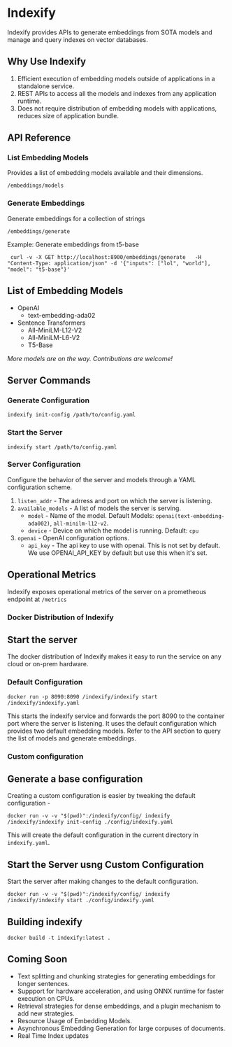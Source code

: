 # Indexify

Indexify provides APIs to generate embeddings from SOTA models and manage and query indexes on vector databases.

## Why Use Indexify
1. Efficient execution of embedding models outside of applications in a standalone service.
2. REST APIs to access all the models and indexes from any application runtime.
4. Does not require distribution of embedding models with applications, reduces size of application bundle.

## API Reference

### List Embedding Models
Provides a list of embedding models available and their dimensions.

```
/embeddings/models
```
### Generate Embeddings
Generate embeddings for a collection of strings

```
/embeddings/generate
```
Example: Generate embeddings from t5-base
```
 curl -v -X GET http://localhost:8900/embeddings/generate   -H "Content-Type: application/json" -d '{"inputs": ["lol", "world"], "model": "t5-base"}'
```

## List of Embedding Models
* OpenAI
   * text-embedding-ada02
* Sentence Transformers
   * All-MiniLM-L12-V2
   * All-MiniLM-L6-V2
   * T5-Base

*More models are on the way. Contributions are welcome!* 


## Server Commands
### Generate Configuration
```
indexify init-config /path/to/config.yaml
```

### Start the Server
```
indexify start /path/to/config.yaml
```

### Server Configuration
Configure the behavior of the server and models through a YAML configuration scheme.
1. `listen_addr` - The adrress and port on which the server is listening.
2. `available_models` - A list of models the server is serving.
    *  `model` -  Name of the model. Default Models: `openai(text-embedding-ada002)`, `all-minilm-l12-v2`.
    *  `device` - Device on which the model is running. Default: `cpu`
3. `openai` - OpenAI configuration options.
    * `api_key` - The api key to use with openai. This is not set by default. We use OPENAI_API_KEY by default but use this when it's set.

## Operational Metrics
Indexify exposes operational metrics of the server on a prometheous endpoint at `/metrics`


### Docker Distribution of Indexify

## Start the server
The docker distribution of Indexify makes it easy to run the service on any cloud or on-prem hardware.

### Default Configuration
```
docker run -p 8090:8090 /indexify/indexify start /indexify/indexify.yaml
```
This starts the indexify service and forwards the port 8090 to the container port where the server is listening. It uses the default configuration which provides two default embedding models. 
Refer to the API section to query the list of models and generate embeddings.

### Custom configuration
## Generate a base configuration
Creating a custom configuration is easier by tweaking the default configuration -
```
docker run -v -v "$(pwd)":/indexify/config/ indexify /indexify/indexify init-config ./config/indexify.yaml
```
This will create the default configuration in the current directory in `indexify.yaml`.

## Start the Server usng Custom Configuration

Start the server after making changes to the default configuration.
```
docker run -v -v "$(pwd)":/indexify/config/ indexify /indexify/indexify start ./config/indexify.yaml
```

## Building indexify
```
docker build -t indexify:latest .
```

## Coming Soon
* Text splitting and chunking strategies for generating embeddings for longer sentences.
* Suppport for hardware acceleration, and using ONNX runtime for faster execution on CPUs.
* Retrieval strategies for dense embeddings, and a plugin mechanism to add new strategies.
* Resource Usage of Embedding Models.
* Asynchronous Embedding Generation for large corpuses of documents.
* Real Time Index updates